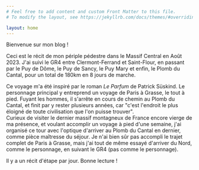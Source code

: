 ```yaml
---
# Feel free to add content and custom Front Matter to this file.
# To modify the layout, see https://jekyllrb.com/docs/themes/#overriding-theme-defaults

layout: home
---
```


Bienvenue sur mon blog !

Ceci est le récit de mon périple pédestre dans le Massif Central en Août 2023.
J'ai suivi le GR4 entre Clermont-Ferrand et Saint-Flour,
en passant par le Puy de Dôme, le Puy de Sancy, le Puy Mary et enfin, le Plomb du Cantal,
pour un total de 180km en 8 jours de marche.

Ce voyage m'a été inspiré par le roman _Le Parfum_ de Patrick Süskind.
Le personnage principal y entreprend un voyage de Paris à Grasse, le tout à pied.
Fuyant les hommes, il s'arrête en cours de chemin au Plomb du Cantal, et finit par y rester plusieurs années, car "c'est l'endroit le plus éloigné de toute civilisation que l'on puisse trouver".  
Curieux de visiter le dernier massif montagneux de France encore vierge de ma présence, et voulant accomplir un voyage à pied d'une semaine, j'ai organisé ce tour avec l'optique d'arriver au Plomb du Cantal en dernier, comme pièce maîtresse du séjour.
Je n'ai bien sûr pas accompli le trajet complet de Paris à Grasse, mais j'ai tout de même essayé d'arriver du Nord, comme le personnage, en suivant le GR4 (pas comme le personnage).

Il y a un récit d'étape par jour.
Bonne lecture !
